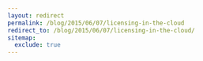 ```yaml
---
layout: redirect
permalink: /blog/2015/06/07/licensing-in-the-cloud
redirect_to: /blog/2015/06/07/licensing-in-the-cloud/
sitemap:
  exclude: true
---
```

